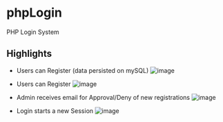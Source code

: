 # phpLogin
PHP Login System

Highlights
------

* Users can Register (data persisted on mySQL)
![image](https://user-images.githubusercontent.com/25067011/27991345-933beb5c-6441-11e7-91cc-98c86a8ee592.png)

* Users can Register
![image](https://user-images.githubusercontent.com/25067011/27991351-b65b5c12-6441-11e7-8d6d-f0dcd3a7ae92.png)

* Admin receives email for Approval/Deny of new registrations
![image](https://user-images.githubusercontent.com/25067011/27991362-f3ee5f66-6441-11e7-8d8e-e8978aeb646e.png)

* Login starts a new Session
![image](https://user-images.githubusercontent.com/25067011/27991367-19940734-6442-11e7-8a54-f79fd990f6ee.png)
